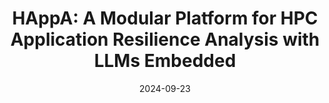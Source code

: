 ---
title: "HAppA: A Modular Platform for HPC Application Resilience Analysis with LLMs Embedded"
excerpt: "A modular platform for HPC Application Resilience Analysis that embeds Large Language Models to understand long code sequences and achieves superior predictive accuracy in resilience analysis."
date: 2024-09-23
venue: "2024 43rd International Symposium on Reliable Distributed Systems (SRDS)"
paperurl: 'https://ieeexplore.ieee.org/abstract/document/10806619'
citation: 'Jiang, H., Zhu, J., Fang, B., & Guan, Q. (2024). HAppA: A Modular Platform for HPC Application Resilience Analysis with LLMs Embedded. <i>In 2024 43rd International Symposium on Reliable Distributed Systems (SRDS)</i>.'
--- 